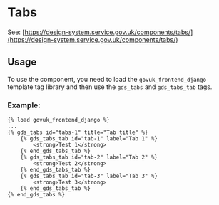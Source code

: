 # Tabs

See: [https://design-system.service.gov.uk/components/tabs/](https://design-system.service.gov.uk/components/tabs/)

## Usage

To use the component, you need to load the `govuk_frontend_django` template tag library and then use the `gds_tabs` and `gds_tabs_tab` tags.

### Example:

```django
{% load govuk_frontend_django %}
...
{% gds_tabs id="tabs-1" title="Tab title" %}
    {% gds_tabs_tab id="tab-1" label="Tab 1" %}
        <strong>Test 1</strong>
    {% end_gds_tabs_tab %}
    {% gds_tabs_tab id="tab-2" label="Tab 2" %}
        <strong>Test 2</strong>
    {% end_gds_tabs_tab %}
    {% gds_tabs_tab id="tab-3" label="Tab 3" %}
        <strong>Test 3</strong>
    {% end_gds_tabs_tab %}
{% end_gds_tabs %}
```
